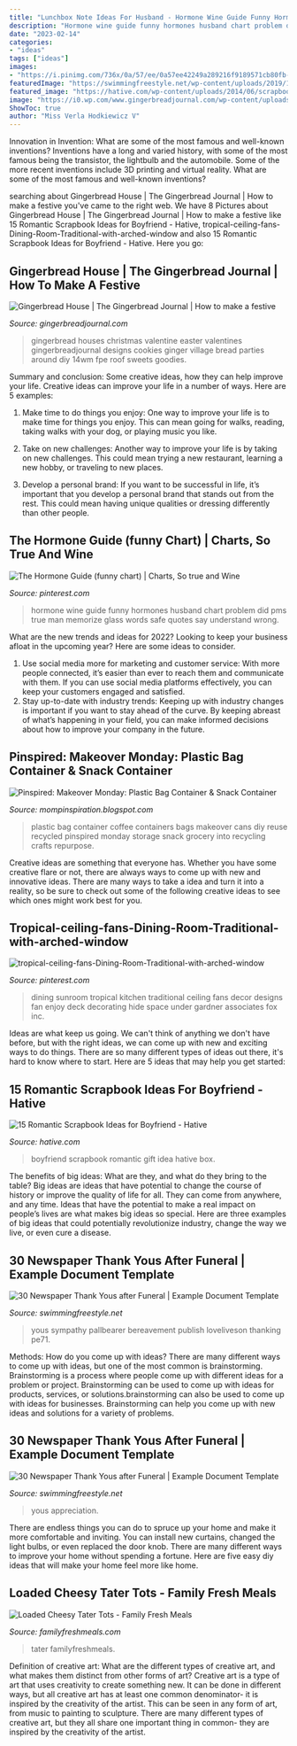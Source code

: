 ```yaml
---
title: "Lunchbox Note Ideas For Husband - Hormone Wine Guide Funny Hormones Husband Chart Problem Did Pms True Man Memorize Glass Words Safe Quotes Say Understand Wrong"
description: "Hormone wine guide funny hormones husband chart problem did pms true man memorize glass words safe quotes say understand wrong"
date: "2023-02-14"
categories:
- "ideas"
tags: ["ideas"]
images:
- "https://i.pinimg.com/736x/0a/57/ee/0a57ee42249a289216f9189571cb80fb--sunroom-dining-dining-room-design.jpg"
featuredImage: "https://swimmingfreestyle.net/wp-content/uploads/2019/10/newspaper-thank-yous-after-funeral-best-of-post-funeral-quotthank-youquot-note-sayings-of-newspaper-thank-yous-after-funeral.jpg"
featured_image: "https://hative.com/wp-content/uploads/2014/06/scrapbook-ideas-for-boyfriend/12-scrapbook-ideas-for-lovers.jpg"
image: "https://i0.wp.com/www.gingerbreadjournal.com/wp-content/uploads/2015/05/valentines-gingerbread-house-fpe-14wm.jpg?fit=720%2C1048"
ShowToc: true
author: "Miss Verla Hodkiewicz V"
---
```



Innovation in Invention: What are some of the most famous and well-known inventions?
Inventions have a long and varied history, with some of the most famous being the transistor, the lightbulb and the automobile. Some of the more recent inventions include 3D printing and virtual reality. What are some of the most famous and well-known inventions?

	

		
searching about Gingerbread House | The Gingerbread Journal | How to make a festive you've came to the right web. We have 8 Pictures about Gingerbread House | The Gingerbread Journal | How to make a festive like 15 Romantic Scrapbook Ideas for Boyfriend - Hative, tropical-ceiling-fans-Dining-Room-Traditional-with-arched-window and also 15 Romantic Scrapbook Ideas for Boyfriend - Hative. Here you go:
		
    
## Gingerbread House | The Gingerbread Journal | How To Make A Festive

<img loading=lazy src="https://i0.wp.com/www.gingerbreadjournal.com/wp-content/uploads/2015/05/valentines-gingerbread-house-fpe-14wm.jpg?fit=720%2C1048" onerror="this.onerror=null;this.src='https://tse2.mm.bing.net/th?id=OIP.KlOAxzGDjfdqZxFsoF3XNwHaKx&amp;pid=15.1';" alt="Gingerbread House | The Gingerbread Journal | How to make a festive">

_Source: gingerbreadjournal.com_

>gingerbread houses christmas valentine easter valentines gingerbreadjournal designs cookies ginger village bread parties around diy 14wm fpe roof sweets goodies. 

	

Summary and conclusion: Some creative ideas, how they can help improve your life.
Creative ideas can improve your life in a number of ways. Here are 5 examples:
1. Make time to do things you enjoy: One way to improve your life is to make time for things you enjoy. This can mean going for walks, reading, taking walks with your dog, or playing music you like.

2. Take on new challenges: Another way to improve your life is by taking on new challenges. This could mean trying a new restaurant, learning a new hobby, or traveling to new places.

3. Develop a personal brand: If you want to be successful in life, it’s important that you develop a personal brand that stands out from the rest. This could mean having unique qualities or dressing differently than other people.


    
## The Hormone Guide (funny Chart) | Charts, So True And Wine

<img loading=lazy src="https://s-media-cache-ak0.pinimg.com/736x/d1/38/d4/d138d49d35aac60095d0d243c22111f9.jpg" onerror="this.onerror=null;this.src='https://tse4.mm.bing.net/th?id=OIP.yw7NpcV6f8cSh9ldJcuqPgHaO0&amp;pid=15.1';" alt="The Hormone Guide (funny chart) | Charts, So true and Wine">

_Source: pinterest.com_

>hormone wine guide funny hormones husband chart problem did pms true man memorize glass words safe quotes say understand wrong. 

	

What are the new trends and ideas for 2022?
Looking to keep your business afloat in the upcoming year? Here are some ideas to consider. 
1. Use social media more for marketing and customer service: With more people connected, it’s easier than ever to reach them and communicate with them. If you can use social media platforms effectively, you can keep your customers engaged and satisfied. 
2. Stay up-to-date with industry trends: Keeping up with industry changes is important if you want to stay ahead of the curve. By keeping abreast of what’s happening in your field, you can make informed decisions about how to improve your company in the future. 

    
## Pinspired: Makeover Monday: Plastic Bag Container &amp; Snack Container

<img loading=lazy src="http://1.bp.blogspot.com/-kfQF9mTGJxk/T8Qz3ldMvSI/AAAAAAAAAOA/s1Dsu_hke-w/s1600/May+2012+054.JPG" onerror="this.onerror=null;this.src='https://tse3.mm.bing.net/th?id=OIP.OmQ2uGC4APvBRvQKwFciKwHaLG&amp;pid=15.1';" alt="Pinspired: Makeover Monday: Plastic Bag Container &amp; Snack Container">

_Source: mompinspiration.blogspot.com_

>plastic bag container coffee containers bags makeover cans diy reuse recycled pinspired monday storage snack grocery into recycling crafts repurpose. 

	

Creative ideas are something that everyone has. Whether you have some creative flare or not, there are always ways to come up with new and innovative ideas. There are many ways to take a idea and turn it into a reality, so be sure to check out some of the following creative ideas to see which ones might work best for you.

    
## Tropical-ceiling-fans-Dining-Room-Traditional-with-arched-window

<img loading=lazy src="https://i.pinimg.com/736x/0a/57/ee/0a57ee42249a289216f9189571cb80fb--sunroom-dining-dining-room-design.jpg" onerror="this.onerror=null;this.src='https://tse4.mm.bing.net/th?id=OIP.myu47yi63_G0tHIHIDZHJgHaJ4&amp;pid=15.1';" alt="tropical-ceiling-fans-Dining-Room-Traditional-with-arched-window">

_Source: pinterest.com_

>dining sunroom tropical kitchen traditional ceiling fans decor designs fan enjoy deck decorating hide space under gardner associates fox inc. 

	

Ideas are what keep us going. We can't think of anything we don't have before, but with the right ideas, we can come up with new and exciting ways to do things. There are so many different types of ideas out there, it's hard to know where to start. Here are 5 ideas that may help you get started: 

    
## 15 Romantic Scrapbook Ideas For Boyfriend - Hative

<img loading=lazy src="https://hative.com/wp-content/uploads/2014/06/scrapbook-ideas-for-boyfriend/12-scrapbook-ideas-for-lovers.jpg" onerror="this.onerror=null;this.src='https://tse3.mm.bing.net/th?id=OIP.yiwNfX34iPyYoanmfhpJTwHaJ6&amp;pid=15.1';" alt="15 Romantic Scrapbook Ideas for Boyfriend - Hative">

_Source: hative.com_

>boyfriend scrapbook romantic gift idea hative box. 

	

The benefits of big ideas: What are they, and what do they bring to the table?
Big ideas are ideas that have potential to change the course of history or improve the quality of life for all. They can come from anywhere, and any time. Ideas that have the potential to make a real impact on people’s lives are what makes big ideas so special. Here are three examples of big ideas that could potentially revolutionize industry, change the way we live, or even cure a disease.

    
## 30 Newspaper Thank Yous After Funeral | Example Document Template

<img loading=lazy src="https://swimmingfreestyle.net/wp-content/uploads/2019/10/newspaper-thank-yous-after-funeral-inspirational-33-best-funeral-thank-you-cards-of-newspaper-thank-yous-after-funeral.jpg" onerror="this.onerror=null;this.src='https://tse4.mm.bing.net/th?id=OIP._lnB9wajxNcP_4g3RygeEQHaKe&amp;pid=15.1';" alt="30 Newspaper Thank Yous after Funeral | Example Document Template">

_Source: swimmingfreestyle.net_

>yous sympathy pallbearer bereavement publish loveliveson thanking pe71. 

	

Methods: How do you come up with ideas?
There are many different ways to come up with ideas, but one of the most common is brainstorming. Brainstorming is a process where people come up with different ideas for a problem or project. Brainstorming can be used to come up with ideas for products, services, or solutions.brainstorming can also be used to come up with ideas for businesses. Brainstorming can help you come up with new ideas and solutions for a variety of problems.

    
## 30 Newspaper Thank Yous After Funeral | Example Document Template

<img loading=lazy src="https://swimmingfreestyle.net/wp-content/uploads/2019/10/newspaper-thank-yous-after-funeral-best-of-post-funeral-quotthank-youquot-note-sayings-of-newspaper-thank-yous-after-funeral.jpg" onerror="this.onerror=null;this.src='https://tse1.mm.bing.net/th?id=OIP.JRPhjMm9DvvmVnrvS0ZoywHaJ6&amp;pid=15.1';" alt="30 Newspaper Thank Yous after Funeral | Example Document Template">

_Source: swimmingfreestyle.net_

>yous appreciation. 

	

There are endless things you can do to spruce up your home and make it more comfortable and inviting. You can install new curtains, changed the light bulbs, or even replaced the door knob. There are many different ways to improve your home without spending a fortune. Here are five easy diy ideas that will make your home feel more like home.

    
## Loaded Cheesy Tater Tots - Family Fresh Meals

<img loading=lazy src="https://www.familyfreshmeals.com/wp-content/uploads/2015/03/Loaded-Cheesy-Tater-Tots-Familyfreshmeals.com-yummy-appetizer-or-side-dish.png" onerror="this.onerror=null;this.src='https://tse3.mm.bing.net/th?id=OIP.lnY-gm6zP8PH9difoFqe_QHaLH&amp;pid=15.1';" alt="Loaded Cheesy Tater Tots - Family Fresh Meals">

_Source: familyfreshmeals.com_

>tater familyfreshmeals. 

	

Definition of creative art: What are the different types of creative art, and what makes them distinct from other forms of art?
Creative art is a type of art that uses creativity to create something new. It can be done in different ways, but all creative art has at least one common denominator- it is inspired by the creativity of the artist. This can be seen in any form of art, from music to painting to sculpture. There are many different types of creative art, but they all share one important thing in common- they are inspired by the creativity of the artist.

